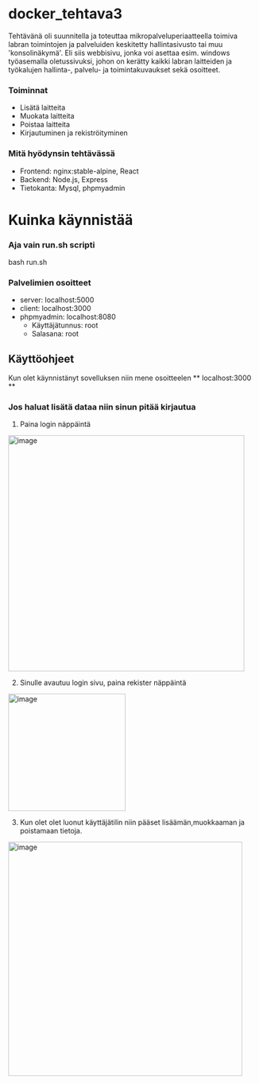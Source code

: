 # docker_tehtava3
Tehtävänä oli suunnitella ja toteuttaa mikropalveluperiaatteella toimiva labran toimintojen ja palveluiden keskitetty hallintasivusto tai muu 'konsolinäkymä'. Eli siis webbisivu, jonka voi asettaa esim. windows työasemalla oletussivuksi, johon on kerätty kaikki labran laitteiden ja työkalujen hallinta-, palvelu- ja toimintakuvaukset sekä osoitteet. 

### Toiminnat
  - Lisätä laitteita
  - Muokata laitteita
  - Poistaa laitteita
  - Kirjautuminen ja rekiströityminen

### Mitä hyödynsin tehtävässä
  - Frontend: nginx:stable-alpine, React
  - Backend: Node.js, Express
  - Tietokanta: Mysql, phpmyadmin
  
# Kuinka käynnistää

### Aja vain run.sh scripti
  bash run.sh

### Palvelimien osoitteet
  - server: localhost:5000
  - client: localhost:3000
  - phpmyadmin: localhost:8080
    - Käyttäjätunnus: root
    - Salasana: root

## Käyttöohjeet 

Kun olet käynnistänyt sovelluksen niin  mene osoitteelen ** localhost:3000 **

###  Jos haluat lisätä dataa niin sinun pitää kirjautua 
1. Paina login näppäintä 
<img width="475" alt="image" src="https://github.com/Waisatifi/docker_tehtava3/assets/95131163/bf889571-b6f2-4a76-8d47-8244d7b95a88">
  
2. Sinulle avautuu login sivu, paina rekister näppäintä
<img width="236" alt="image" src="https://github.com/Waisatifi/docker_tehtava3/assets/95131163/fa9d4216-3a0d-403d-8ee7-3fbf268a2ea2">
  
3. Kun olet olet luonut käyttäjätilin niin pääset lisäämän,muokkaaman ja poistamaan tietoja.
<img width="471" alt="image" src="https://github.com/Waisatifi/docker_tehtava3/assets/95131163/ee5d558a-61d9-4464-8caa-05afd7a0077b">

